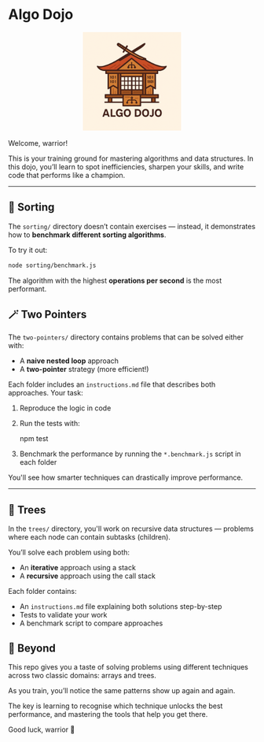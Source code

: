 # Algo Dojo

<p align="center">
  <img width="200px" src="images/logo.png" />
</p>

Welcome, warrior!

This is your training ground for mastering algorithms and data structures. In
this dojo, you’ll learn to spot inefficiencies, sharpen your skills, and write
code that performs like a champion.

---

## 🔢 Sorting

The `sorting/` directory doesn’t contain exercises — instead, it demonstrates
how to **benchmark different sorting algorithms**.

To try it out:

```bash
node sorting/benchmark.js
```

The algorithm with the highest **operations per second** is the most performant.

## 🪄 Two Pointers

The `two-pointers/` directory contains problems that can be solved either with:

- A **naive nested loop** approach
- A **two-pointer** strategy (more efficient!)

Each folder includes an `instructions.md` file that describes both approaches.
Your task:

1. Reproduce the logic in code
2. Run the tests with:

   npm test

3. Benchmark the performance by running the `*.benchmark.js` script in each
   folder

You'll see how smarter techniques can drastically improve performance.

---

## 🌲 Trees

In the `trees/` directory, you'll work on recursive data structures — problems
where each node can contain subtasks (children).

You’ll solve each problem using both:

- An **iterative** approach using a stack
- A **recursive** approach using the call stack

Each folder contains:

- An `instructions.md` file explaining both solutions step-by-step
- Tests to validate your work
- A benchmark script to compare approaches

## 🚀 Beyond

This repo gives you a taste of solving problems using different techniques
across two classic domains: arrays and trees.

As you train, you’ll notice the same patterns show up again and again.

The key is learning to recognise which technique unlocks the best performance,
and mastering the tools that help you get there.

Good luck, warrior 💪
